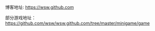 
博客地址: https://wsw.github.com

部分游戏地址： https://github.com/wsw/wsw.github.com/tree/master/minigame/game

